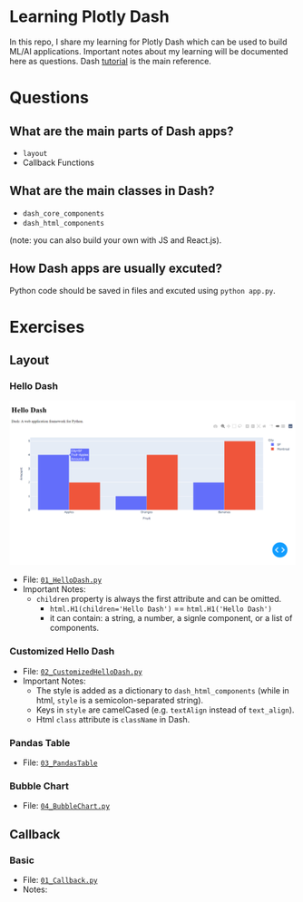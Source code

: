 # Learning Plotly Dash

In this repo, I share my learning for Plotly Dash which can be used to build ML/AI applications. Important notes about my
learning will be documented here as questions. Dash [tutorial](https://dash.plotly.com/installation) is the main reference.

# Questions

## What are the main parts of Dash apps?
-  `layout`
- Callback Functions

## What are the main classes in Dash?
- `dash_core_components`
- `dash_html_components`

(note: you can also build your own with JS and React.js). 

## How Dash apps are usually excuted?
Python code should be saved in files and excuted using `python app.py`. 


# Exercises

## Layout
### Hello Dash
![image](01_Layout\01_HelloDash.png)
- File: [`01_HelloDash.py`](01_Layout/01_HelloDash.py)
- Important Notes: 
    - `children` property is always the first attribute and can be omitted. 
        - `html.H1(children='Hello Dash')` == `html.H1('Hello Dash')`
        - it can contain: a string, a number, a signle component, or a list of components. 
        
### Customized Hello Dash
- File: [`02_CustomizedHelloDash.py`](01_Layout/02_CustomizedHelloDash.py)
- Important Notes: 
    - The style is added as a dictionary to `dash_html_components` 
      (while in html, `style` is a semicolon-separated string). 
    - Keys in `style` are camelCased (e.g. `textAlign` instead of `text_align`). 
    - Html `class` attribute is `className` in Dash.
    
### Pandas Table
- File: [`03_PandasTable`](01_Layout/03_PandasTables.py) 
    
### Bubble Chart
- File: [`04_BubbleChart.py`](01_Layout/03_PandasTables.py)

## Callback
### Basic
- File: [`01_Callback.py`](02_Callback/01_Callback.py) 
- Notes: 